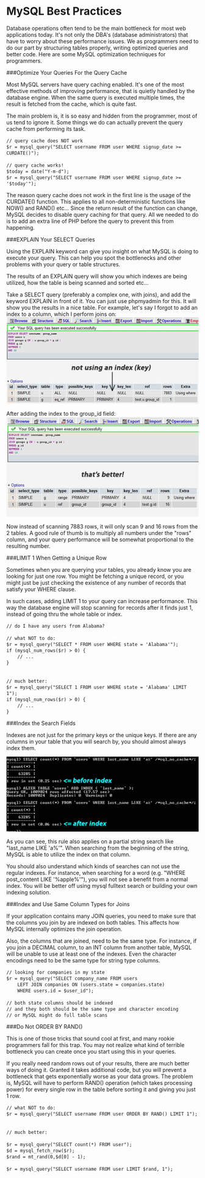 # MySQL Best Practices

Database operations often tend to be the main bottleneck for most web applications today. It's not only the DBA's (database administrators) that have to worry about these performance issues. We as programmers need to do our part by structuring tables properly, writing optimized queries and better code. Here are some MySQL optimization techniques for programmers.

###Optimize Your Queries For the Query Cache

Most MySQL servers have query caching enabled. It's one of the most effective methods of improving performance, that is quietly handled by the database engine. When the same query is executed multiple times, the result is fetched from the cache, which is quite fast.

The main problem is, it is so easy and hidden from the programmer, most of us tend to ignore it. Some things we do can actually prevent the query cache from performing its task.

```
// query cache does NOT work
$r = mysql_query("SELECT username FROM user WHERE signup_date >= CURDATE()");
 
// query cache works!
$today = date("Y-m-d");
$r = mysql_query("SELECT username FROM user WHERE signup_date >= '$today'");
```

The reason query cache does not work in the first line is the usage of the CURDATE() function. This applies to all non-deterministic functions like NOW() and RAND() etc... Since the return result of the function can change, MySQL decides to disable query caching for that query. All we needed to do is to add an extra line of PHP before the query to prevent this from happening.

###EXPLAIN Your SELECT Queries

Using the EXPLAIN keyword can give you insight on what MySQL is doing to execute your query. This can help you spot the bottlenecks and other problems with your query or table structures.

The results of an EXPLAIN query will show you which indexes are being utilized, how the table is being scanned and sorted etc...

Take a SELECT query (preferably a complex one, with joins), and add the keyword EXPLAIN in front of it. You can just use phpmyadmin for this. It will show you the results in a nice table. For example, let's say I forgot to add an index to a column, which I perform joins on:
![](unoptimized_explain.jpg)

After adding the index to the group_id field:
![](optimized_explain.jpg)

Now instead of scanning 7883 rows, it will only scan 9 and 16 rows from the 2 tables. A good rule of thumb is to multiply all numbers under the "rows" column, and your query performance will be somewhat proportional to the resulting number.

###LIMIT 1 When Getting a Unique Row

Sometimes when you are querying your tables, you already know you are looking for just one row. You might be fetching a unique record, or you might just be just checking the existence of any number of records that satisfy your WHERE clause.

In such cases, adding LIMIT 1 to your query can increase performance. This way the database engine will stop scanning for records after it finds just 1, instead of going thru the whole table or index.

```
// do I have any users from Alabama?
 
// what NOT to do:
$r = mysql_query("SELECT * FROM user WHERE state = 'Alabama'");
if (mysql_num_rows($r) > 0) {
    // ...
}
 
 
// much better:
$r = mysql_query("SELECT 1 FROM user WHERE state = 'Alabama' LIMIT 1");
if (mysql_num_rows($r) > 0) {
    // ...
}
```

###Index the Search Fields

Indexes are not just for the primary keys or the unique keys. If there are any columns in your table that you will search by, you should almost always index them.

![](search_index.jpg)

As you can see, this rule also applies on a partial string search like "last_name LIKE 'a%'". When searching from the beginning of the string, MySQL is able to utilize the index on that column.

You should also understand which kinds of searches can not use the regular indexes. For instance, when searching for a word (e.g. "WHERE post_content LIKE '%apple%'"), you will not see a benefit from a normal index. You will be better off using mysql fulltext search or building your own indexing solution.

###Index and Use Same Column Types for Joins

If your application contains many JOIN queries, you need to make sure that the columns you join by are indexed on both tables. This affects how MySQL internally optimizes the join operation.

Also, the columns that are joined, need to be the same type. For instance, if you join a DECIMAL column, to an INT column from another table, MySQL will be unable to use at least one of the indexes. Even the character encodings need to be the same type for string type columns.

```
// looking for companies in my state
$r = mysql_query("SELECT company_name FROM users
    LEFT JOIN companies ON (users.state = companies.state)
    WHERE users.id = $user_id");
 
// both state columns should be indexed
// and they both should be the same type and character encoding
// or MySQL might do full table scans
```

###Do Not ORDER BY RAND()

This is one of those tricks that sound cool at first, and many rookie programmers fall for this trap. You may not realize what kind of terrible bottleneck you can create once you start using this in your queries.

If you really need random rows out of your results, there are much better ways of doing it. Granted it takes additional code, but you will prevent a bottleneck that gets exponentially worse as your data grows. The problem is, MySQL will have to perform RAND() operation (which takes processing power) for every single row in the table before sorting it and giving you just 1 row.

```
// what NOT to do:
$r = mysql_query("SELECT username FROM user ORDER BY RAND() LIMIT 1");
 
 
// much better:
 
$r = mysql_query("SELECT count(*) FROM user");
$d = mysql_fetch_row($r);
$rand = mt_rand(0,$d[0] - 1);
 
$r = mysql_query("SELECT username FROM user LIMIT $rand, 1");
```